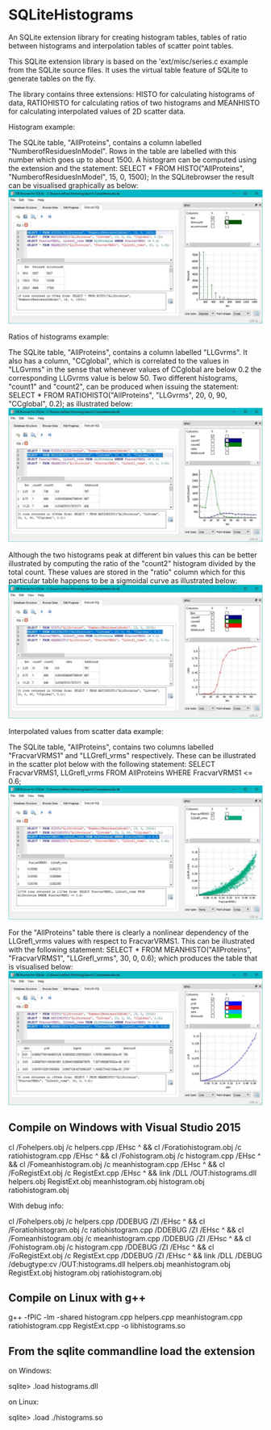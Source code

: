 
# SQLiteHistograms
An SQLite extension library for creating histogram tables, tables of ratio between histograms and  interpolation 
tables of scatter point tables.

This SQLite extension library is based on the 'ext/misc/series.c example from the SQLite source files. 
It uses the virtual table feature of SQLite to generate tables on the fly.

The library contains three extensions: HISTO for calculating histograms of data, RATIOHISTO for calculating 
ratios of two histograms and MEANHISTO for calculating interpolated values of 2D scatter data.

Histogram example: 

The SQLite table, "AllProteins", contains a column labelled "NumberofResiduesInModel". Rows in the table are labelled with this
number which goes up to about 1500. A histogram can be computed using the extension and the statement: 
  SELECT * FROM HISTO("AllProteins", "NumberofResiduesInModel", 15, 0, 1500);
In the SQLitebrowser the result can be visualised graphically as below:
![alt text](histo.jpg)

Ratios of histograms example: 

The SQLite table, "AllProteins", contains a column labelled "LLGvrms". It also has a column, "CCglobal", which is correlated 
to the values in "LLGvrms" in the sense that whenever values of CCglobal are below 0.2 the corresponding LLGvrms value is 
below 50. Two different histograms, "count1" and "count2", can be produced when issuing the statement:
   SELECT * FROM RATIOHISTO("AllProteins", "LLGvrms", 20, 0, 90, "CCglobal", 0.2);
as illustrated below:
![alt text](ratio1.jpg)

Although the two histograms peak at different bin values this can be better illustrated by computing the ratio of the "count2" 
histogram divided by the total count. These values are stored in the "ratio" column which for this particular table 
happens to be a sigmoidal curve as illustrated below:
![alt text](ratio2.jpg)

Interpolated values from scatter data example:

The SQLite table, "AllProteins", contains two columns labelled "FracvarVRMS1" and "LLGrefl_vrms" respectively. These can be
illustrated in the scatter plot below with the following statement:
  SELECT FracvarVRMS1, LLGrefl_vrms FROM AllProteins WHERE FracvarVRMS1 <= 0.6;
![alt text](scatter.jpg)

For the "AllProteins" table there is clearly a nonlinear dependency of the LLGrefl_vrms values with respect to FracvarVRMS1. 
This can be illustrated with the following statement:
  SELECT * FROM MEANHISTO("AllProteins", "FracvarVRMS1", "LLGrefl_vrms", 30, 0, 0.6); 
which produces the table that is visualised below:
![alt text](mean.jpg)



## Compile on Windows with Visual Studio 2015

cl /Fohelpers.obj /c helpers.cpp /EHsc ^
 && cl /Foratiohistogram.obj /c ratiohistogram.cpp /EHsc ^
 && cl /Fohistogram.obj /c histogram.cpp /EHsc ^
 && cl /Fomeanhistogram.obj /c meanhistogram.cpp /EHsc ^
 && cl /FoRegistExt.obj /c RegistExt.cpp /EHsc ^
 && link /DLL /OUT:histograms.dll helpers.obj RegistExt.obj meanhistogram.obj histogram.obj ratiohistogram.obj

With debug info:

cl /Fohelpers.obj /c helpers.cpp /DDEBUG  /ZI /EHsc ^
 && cl /Foratiohistogram.obj /c ratiohistogram.cpp /DDEBUG  /ZI /EHsc ^
 && cl /Fomeanhistogram.obj /c meanhistogram.cpp /DDEBUG  /ZI /EHsc ^
 && cl /Fohistogram.obj /c histogram.cpp /DDEBUG  /ZI /EHsc ^
 && cl /FoRegistExt.obj /c RegistExt.cpp  /DDEBUG  /ZI /EHsc ^
 && link /DLL /DEBUG /debugtype:cv /OUT:histograms.dll helpers.obj meanhistogram.obj RegistExt.obj histogram.obj ratiohistogram.obj


## Compile on Linux with g++

 g++ -fPIC -lm -shared histogram.cpp helpers.cpp meanhistogram.cpp ratiohistogram.cpp RegistExt.cpp -o libhistograms.so

## From the sqlite commandline load the extension

 on Windows:
 
 sqlite> .load histograms.dll
 
 on Linux:
 
 sqlite> .load ./histograms.so

